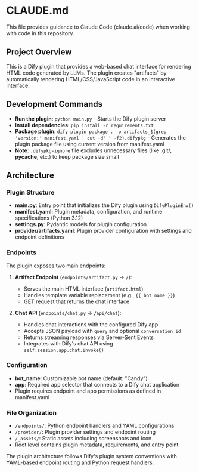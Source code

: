 # CLAUDE.md

This file provides guidance to Claude Code (claude.ai/code) when working with code in this repository.

## Project Overview

This is a Dify plugin that provides a web-based chat interface for rendering HTML code generated by LLMs. The plugin creates "artifacts" by automatically rendering HTML/CSS/JavaScript code in an interactive interface.

## Development Commands

- **Run the plugin**: `python main.py` - Starts the Dify plugin server
- **Install dependencies**: `pip install -r requirements.txt`
- **Package plugin**: `dify plugin package . -o artifacts_$(grep 'version:' manifest.yaml | cut -d' ' -f2).difypkg` - Generates the plugin package file using current version from manifest.yaml
- **Note**: `.difypkg-ignore` file excludes unnecessary files (like .git/, __pycache__, etc.) to keep package size small

## Architecture

### Plugin Structure
- **main.py**: Entry point that initializes the Dify plugin using `DifyPluginEnv()`
- **manifest.yaml**: Plugin metadata, configuration, and runtime specifications (Python 3.12)
- **settings.py**: Pydantic models for plugin configuration
- **provider/artifacts.yaml**: Plugin provider configuration with settings and endpoint definitions

### Endpoints
The plugin exposes two main endpoints:

1. **Artifact Endpoint** (`endpoints/artifact.py` → `/`):
   - Serves the main HTML interface (`artifact.html`)
   - Handles template variable replacement (e.g., `{{ bot_name }}`)
   - GET request that returns the chat interface

2. **Chat API** (`endpoints/chat.py` → `/api/chat`):
   - Handles chat interactions with the configured Dify app
   - Accepts JSON payload with `query` and optional `conversation_id`
   - Returns streaming responses via Server-Sent Events
   - Integrates with Dify's chat API using `self.session.app.chat.invoke()`

### Configuration
- **bot_name**: Customizable bot name (default: "Candy")
- **app**: Required app selector that connects to a Dify chat application
- Plugin requires endpoint and app permissions as defined in manifest.yaml

### File Organization
- `/endpoints/`: Python endpoint handlers and YAML configurations
- `/provider/`: Plugin provider settings and endpoint routing
- `/_assets/`: Static assets including screenshots and icon
- Root level contains plugin metadata, requirements, and entry point

The plugin architecture follows Dify's plugin system conventions with YAML-based endpoint routing and Python request handlers.